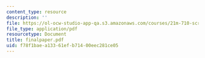 ```yaml
---
content_type: resource
description: ''
file: https://ol-ocw-studio-app-qa.s3.amazonaws.com/courses/21m-710-script-analysis-fall-2005/f78f1baea13361efb71400eec281ce05_finalpaper.pdf
file_type: application/pdf
resourcetype: Document
title: finalpaper.pdf
uid: f78f1bae-a133-61ef-b714-00eec281ce05
---
```


